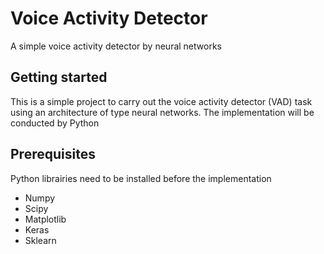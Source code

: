 # Voice Activity Detector
A simple voice activity detector by neural networks
## Getting started
This is a simple project to carry out the voice activity detector (VAD) task using an architecture of type neural networks. The implementation will be conducted by Python
## Prerequisites
Python librairies need to be installed before the implementation
* Numpy
* Scipy
* Matplotlib
* Keras
* Sklearn
